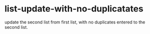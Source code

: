 # list-update-with-no-duplicatates
update the second list from first list, with no duplicates entered to the second list.
